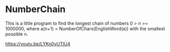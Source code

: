 # NumberChain
This is a little program to find the longest chain of numbers 0 > n >= 1000000, where a(n+1) = NumberOfChars(EnglishWord(a)) with the smallest possible n.

https://youtu.be/LYKn0yUTIU4
